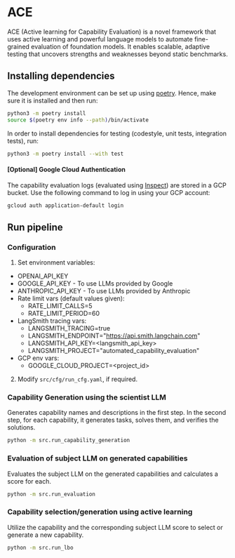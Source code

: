 # ACE

ACE (Active learning for Capability Evaluation) is a novel framework that uses active learning and powerful language models to automate fine-grained evaluation of foundation models. It enables scalable, adaptive testing that uncovers strengths and weaknesses beyond static benchmarks.

## Installing dependencies

The development environment can be set up using
[poetry](https://python-poetry.org/docs/#installation). Hence, make sure it is
installed and then run:

```bash
python3 -m poetry install
source $(poetry env info --path)/bin/activate
```

In order to install dependencies for testing (codestyle, unit tests, integration tests),
run:

```bash
python3 -m poetry install --with test
```

#### [Optional] Google Cloud Authentication

The capability evaluation logs (evaluated using [Inspect](https://inspect.aisi.org.uk/)) are stored in a GCP bucket. Use the following command to log in using your GCP account:

```bash
gcloud auth application-default login
```

## Run pipeline

### Configuration

1. Set environment variables:

- OPENAI_API_KEY
- GOOGLE_API_KEY - To use LLMs provided by Google
- ANTHROPIC_API_KEY - To use LLMs provided by Anthropic
- Rate limit vars (default values given):
    - RATE_LIMIT_CALLS=5
    - RATE_LIMIT_PERIOD=60
- LangSmith tracing vars:
    - LANGSMITH_TRACING=true
    - LANGSMITH_ENDPOINT="https://api.smith.langchain.com"
    - LANGSMITH_API_KEY=<langsmith_api_key>
    - LANGSMITH_PROJECT="automated_capability_evaluation"
- GCP env vars:
    - GOOGLE_CLOUD_PROJECT=<project_id>

2. Modify `src/cfg/run_cfg.yaml`, if required.

### Capability Generation using the scientist LLM

Generates capability names and descriptions in the first step. In the second step, for each capability, it generates tasks, solves them, and verifies the solutions.

```bash
python -m src.run_capability_generation
```

### Evaluation of subject LLM on generated capabilities

Evaluates the subject LLM on the generated capabilities and calculates a score for each.

```bash
python -m src.run_evaluation
```

### Capability selection/generation using active learning

Utilize the capability and the corresponding subject LLM score to select or generate a new capability.

```bash
python -m src.run_lbo
```
